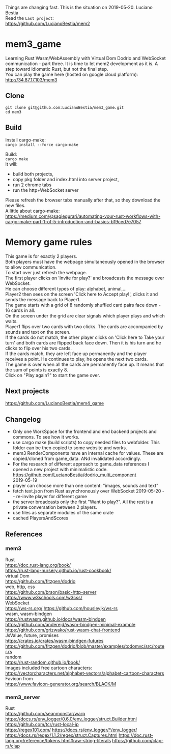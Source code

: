 Things are changing fast. This is the situation on 2019-05-20. Luciano Bestia  
Read the `Last project`:  
https://github.com/LucianoBestia/mem2  
# mem3_game
Learning Rust Wasm/WebAssembly with Virtual Dom Dodrio and WebSocket communication - part three.
It is time to let mem2 development as it is. A step toward idiomatic Rust, but not the final step.  
You can play the game here (hosted on google cloud platform):  
http://34.87.17.103/mem3  
## Clone
```
git clone git@github.com:LucianoBestia/mem3_game.git
cd mem3
```
## Build
Install cargo-make:  
`cargo install --force cargo-make`  
  
Build:  
`cargo make`  
It will:
- build both projects, 
- copy pkg folder and index.html into server project,
- run 2 chrome tabs
- run the http+WebSocket server  
  
Please refresh the browser tabs manually after that, so they download the new files.  
A little about cargo-make:  
https://medium.com/@sagiegurari/automating-your-rust-workflows-with-cargo-make-part-1-of-5-introduction-and-basics-b19ced7e7057  
# Memory game rules
This game is for exactly 2 players.  
Both players must have the webpage simultaneously opened in the browser to allow communication.  
To start over just refresh the webpage.  
The first player clicks on 'Invite for play?' and broadcasts the message over WebSocket.  
He can choose different types of play: alphabet, animal,...  
Player2 then sees on the screen 'Click here to Accept play!', clicks it and sends the message back to Player1.  
The game starts with a grid of 8 randomly shuffled card pairs face down - 16 cards in all.  
On the screen under the grid are clear signals which player plays and which waits.  
Player1 flips over two cards with two clicks. The cards are accompanied by sounds and text on the screen.  
If the cards do not match, the other player clicks on 'Click here to Take your turn' and both cards are flipped back face down. Then it is his turn and he clicks to flip over his two cards.  
If the cards match, they are left face up permanently and the player receives a point. He continues to play, he opens the next two cards.  
The game is over when all the cards are permanently face up. It means that the sum of points is exactly 8.  
Click on "Play again?" to start the game over.  
## Next projects
https://github.com/LucianoBestia/mem4_game  
## Changelog
- Only one WorkSpace for the frontend and end backend projects and commons. To see how it works.  
- use cargo make (build scripts) to copy needed files to webfolder. This folder can be then copied to some website and works.  
- mem3 RenderComponents have an internal cache for values. These are copied/cloned from game_data. ANd invalidated accordingly.
- For the research of different approach to game_data references I opened a new project with minimalistic code.  
https://github.com/LucianoBestia/dodrio_multi_component  
2019-05-19
- player can choose more than one content: "images, sounds and text"
- fetch text.json from Rust asynchronously over WebSocket
2019-05-20
-- re-invite player for different game
- the server broadcasts only the first "Want to play?". All the rest is a private conversation between 2 players.  
- use files as separate modules of the same crate  
- cached PlayersAndScores

## References
### mem3  
Rust  
https://doc.rust-lang.org/book/  
https://rust-lang-nursery.github.io/rust-cookbook/  
virtual Dom  
https://github.com/fitzgen/dodrio  
web, http, css  
https://github.com/brson/basic-http-server  
https://www.w3schools.com/w3css/  
WebSocket  
https://ws-rs.org/
https://github.com/housleyjk/ws-rs  
wasm, wasm-bindgen  
https://rustwasm.github.io/docs/wasm-bindgen  
https://github.com/anderejd/wasm-bindgen-minimal-example  
https://github.com/grizwako/rust-wasm-chat-frontend  
JsValue, future, promises  
https://crates.io/crates/wasm-bindgen-futures  
https://github.com/fitzgen/dodrio/blob/master/examples/todomvc/src/router.rs  
random  
https://rust-random.github.io/book/  
Images included free cartoon characters:  
https://vectorcharacters.net/alphabet-vectors/alphabet-cartoon-characters  
Favicon from  
https://www.favicon-generator.org/search/BLACK/M  
### mem3_server  
Rust  
https://github.com/seanmonstar/warp  
https://docs.rs/env_logger/0.6.0/env_logger/struct.Builder.html  
https://github.com/tcr/rust-local-ip  
https://regex101.com/
https://docs.rs/env_logger/*/env_logger/
https://docs.rs/regex/1.1.2/regex/struct.Captures.html
https://doc.rust-lang.org/reference/tokens.html#raw-string-literals
https://github.com/clap-rs/clap  


